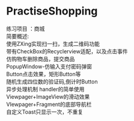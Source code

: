 # PractiseShopping
练习项目 ：商城<br />
简要概述:<br />
使用ZXing实现扫一扫，生成二维码功能<br />
带有CheckBox的Recyclerview适配，以及点击事件<br />
仿购物车删除商品，提交商品<br />
PopupWindow-仿输入支付密码弹窗<br />
Button点击效果，矩形Button等<br />
随机生成四位数的验证码,倒计时Button<br />
异步处理机制 handler的简单使用<br />
Viewpager+ImageView的滑动效果<br />
VIewpager+Fragment的底部导航栏<br />
自定义Toast只显示一次，不重复<br />
